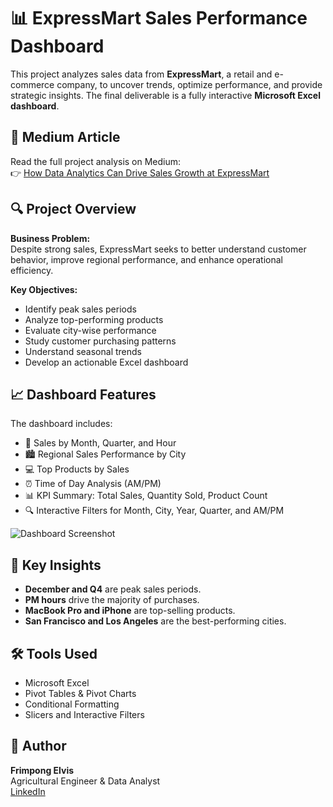 # 📊 ExpressMart Sales Performance Dashboard
This project analyzes sales data from **ExpressMart**, a retail and e-commerce company, to uncover trends, optimize performance, and provide strategic insights. The final deliverable is a fully interactive **Microsoft Excel dashboard**.

## 📖 Medium Article
Read the full project analysis on Medium:  
👉 [How Data Analytics Can Drive Sales Growth at ExpressMart](https://medium.com/@frimpongelvis/expressmart-sales-dashboard-insights)

## 🔍 Project Overview

**Business Problem:**  
Despite strong sales, ExpressMart seeks to better understand customer behavior, improve regional performance, and enhance operational efficiency.

**Key Objectives:**
- Identify peak sales periods
- Analyze top-performing products
- Evaluate city-wise performance
- Study customer purchasing patterns
- Understand seasonal trends
- Develop an actionable Excel dashboard

## 📈 Dashboard Features

The dashboard includes:
- 📅 Sales by Month, Quarter, and Hour
- 🏙️ Regional Sales Performance by City
- 💻 Top Products by Sales
- ⏰ Time of Day Analysis (AM/PM)
- 📊 KPI Summary: Total Sales, Quantity Sold, Product Count
- 🔍 Interactive Filters for Month, City, Year, Quarter, and AM/PM

![Dashboard Screenshot](./visuals/dashboard_screenshot.png)

## 🧠 Key Insights

- **December and Q4** are peak sales periods.
- **PM hours** drive the majority of purchases.
- **MacBook Pro and iPhone** are top-selling products.
- **San Francisco and Los Angeles** are the best-performing cities.

## 🛠 Tools Used

- Microsoft Excel
- Pivot Tables & Pivot Charts
- Conditional Formatting
- Slicers and Interactive Filters

## 📌 Author

**Frimpong Elvis**  
Agricultural Engineer & Data Analyst  
[LinkedIn](https://www.linkedin.com/in/elvisfrimpong)
